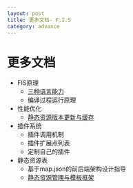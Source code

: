 ```yaml
---
layout: post
title: 更多文档- F.I.S
category: advance
---
```


# 更多文档

 - FIS原理
     - [三种语言能力](/docs/advance/fis-standard.html)
     - 编译过程运行原理
 - 性能优化
     - [静态资源版本更新与缓存](http://www.infoq.com/cn/articles/front-end-engineering-and-performance-optimization-part1)
 - 插件系统
     - 插件调用机制
     - 插件扩展点列表
     - 定制自己的插件
 - 静态资源表
     - 基于map.json的前后端架构设计指导
     - [静态资源管理与模板框架](http://www.infoq.com/cn/articles/front-end-engineering-and-performance-optimization-part2/)
